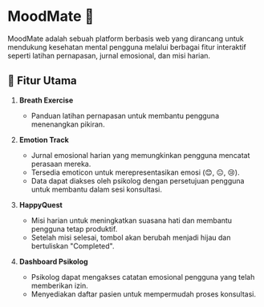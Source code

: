# MoodMate 🌟  
MoodMate adalah sebuah platform berbasis web yang dirancang untuk mendukung kesehatan mental pengguna melalui berbagai fitur interaktif seperti latihan pernapasan, jurnal emosional, dan misi harian.  

## 🎯 Fitur Utama  
1. **Breath Exercise**  
   - Panduan latihan pernapasan untuk membantu pengguna menenangkan pikiran.  

2. **Emotion Track**  
   - Jurnal emosional harian yang memungkinkan pengguna mencatat perasaan mereka.  
   - Tersedia emoticon untuk merepresentasikan emosi (😊, 😐, 😢).  
   - Data dapat diakses oleh psikolog dengan persetujuan pengguna untuk membantu dalam sesi konsultasi.  

3. **HappyQuest**  
   - Misi harian untuk meningkatkan suasana hati dan membantu pengguna tetap produktif.  
   - Setelah misi selesai, tombol akan berubah menjadi hijau dan bertuliskan "Completed".  

4. **Dashboard Psikolog**  
   - Psikolog dapat mengakses catatan emosional pengguna yang telah memberikan izin.  
   - Menyediakan daftar pasien untuk mempermudah proses konsultasi.  

